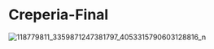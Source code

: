 # Creperia-Final

![118779811_3359871247381797_4053315790603128816_n](https://user-images.githubusercontent.com/61565954/93422586-b040f600-f879-11ea-92e5-9bcec1d95905.jpg)
